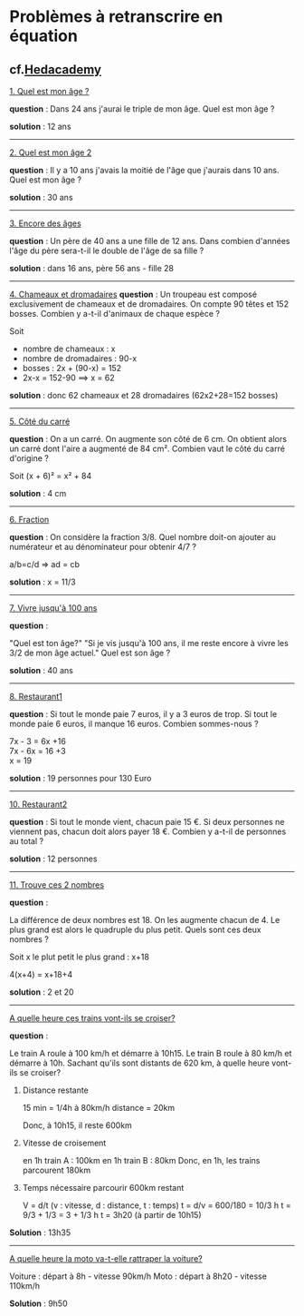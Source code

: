 # Problèmes à retranscrire en équation

## cf.[Hedacademy](https://www.youtube.com/channel/UC8SRYHgGMqAYZehYdznaqvQ/featured)

[1. Quel est mon âge ?](https://www.youtube.com/watch?v=3Re5TADD6rg)

**question** : Dans 24 ans j'aurai le triple de mon âge. Quel est mon âge ?  

**solution** : 12 ans  

---

[2. Quel est mon âge 2  ](https://www.youtube.com/watch?v=U-HXfZC4bmo)

**question** : Il y a 10 ans j'avais la moitié de l'âge que j'aurais dans 10 ans.
Quel est mon âge ?

**solution** : 30 ans

---

[3. Encore des âges](https://www.youtube.com/watch?v=Yv-jVnGfm1w)

**question** : 
Un père de 40 ans a une fille de 12 ans.
Dans combien d'années l'âge du père sera-t-il le double de l'âge de sa fille ?

**solution** : dans 16 ans, père 56 ans - fille 28

---

[4. Chameaux et dromadaires](https://www.youtube.com/watch?v=oNnzvs4avXc )
**question** : 
Un troupeau est composé exclusivement de chameaux et de dromadaires.
On compte 90 têtes et 152 bosses.
Combien y a-t-il d'animaux de chaque espèce ?

Soit
- nombre de chameaux : x
- nombre de dromadaires : 90-x
- bosses : 2x + (90-x) = 152
- 2x-x = 152-90 ==>  x = 62

**solution** : donc 62 chameaux et 28 dromadaires (62x2+28=152 bosses)

---

[5. Côté du carré](https://www.youtube.com/watch?v=1n1eMUwvkV0)

**question** : 
On a un carré. On augmente son côté de 6 cm. On obtient alors un carré dont l'aire a augmenté de 84 cm².
Combien vaut le côté du carré d'origine ?

Soit
(x + 6)² = x² + 84

**solution** : 4 cm

---

[6. Fraction](https://www.youtube.com/watch?v=2BpPi00mtko)

**question** : 
On considère la fraction 3/8.
Quel nombre doit-on ajouter au numérateur et au dénominateur pour obtenir 4/7 ?

a/b=c/d => ad = cb

**solution** : x = 11/3

---

[7. Vivre jusqu'à 100 ans](https://www.youtube.com/watch?v=EAFhDYV1olA)

**question** :

"Quel est ton âge?"
"Si je vis jusqu'à 100 ans, il me reste encore à vivre les 3/2 de mon âge actuel."
Quel est son âge ?

**solution** : 40 ans

---

[8. Restaurant1](https://www.youtube.com/watch?v=oNnzvs4avXc)

**question** : 
Si tout le monde paie 7 euros, il y a 3 euros de trop.
Si tout le monde paie 6 euros, il manque 16 euros.
Combien sommes-nous ?

7x - 3 = 6x +16  
7x - 6x = 16 +3  
x = 19  

**solution** : 19 personnes pour 130 Euro


---

[10. Restaurant2](https://www.youtube.com/watch?v=6kPxLXCsNNc)

**question** :
Si tout le monde vient, chacun paie 15 €.
Si deux personnes ne viennent pas, chacun doit alors payer 18 €.
Combien y a-t-il de personnes au total ?

**solution** : 12 personnes

---

[11. Trouve ces 2 nombres](https://www.youtube.com/watch?v=xsHF8ct56pk)

**question** :

La différence de deux nombres est 18. On les augmente chacun de 4. Le plus grand est alors le quadruple du plus petit.
Quels sont ces deux nombres ?

Soit x le plut petit
le plus grand : x+18

4(x+4) = x+18+4

**solution** : 2 et 20

---

[A quelle heure ces trains vont-ils se croiser?](https://www.youtube.com/watch?v=OgZs82KUzvE)

**question** :

Le train A roule à 100 km/h et démarre à 10h15.
Le train B roule à  80 km/h et démarre à 10h.
Sachant qu'ils sont distants de 620 km, à quelle heure vont-ils se croiser?

1. Distance restante

	15 min = 1/4h à 80km/h
	distance = 20km

	Donc, à 10h15, il reste 600km

2. Vitesse de croisement

	en 1h train A : 100km
	en 1h train B : 80km
	Donc, en 1h, les trains parcourent 180km
	
3. Temps nécessaire parcourir 600km restant
	
	V = d/t (v : vitesse, d : distance, t : temps)
	t = d/v = 600/180 = 10/3 h
	t = 9/3 + 1/3 = 3 + 1/3 h
	t = 3h20 (à partir de 10h15)


**Solution** : 13h35

---

[A quelle heure la moto va-t-elle rattraper la voiture?](https://www.youtube.com/watch?v=8ta4HE-cLeo)

Voiture : départ à 8h   - vitesse  90km/h
Moto    : départ à 8h20 - vitesse 110km/h

**Solution** : 9h50
